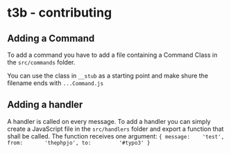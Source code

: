 t3b - contributing
===

Adding a Command
---

To add a command you have to add a file containing a Command Class in the `src/commands` folder.

You can use the class in `__stub` as a starting point and make shure the filename ends with `...Command.js` 

Adding a handler
---

A handler is called on every message. To add a handler you can simply create a JavaScript file in the `src/handlers` folder
and export a function that shall be called. The function receives one argument:
`
{
    message:    'test',
    from:       'thephpjo',
    to:         '#typo3'
}
`